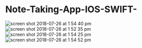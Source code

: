 # Note-Taking-App-IOS-SWIFT-
![screen shot 2018-07-26 at 1 54 40 pm](https://user-images.githubusercontent.com/39009985/43280730-c12e5498-90df-11e8-8830-2a6fb0df0ab9.png)
![screen shot 2018-07-26 at 1 52 35 pm](https://user-images.githubusercontent.com/39009985/43280731-c13a9f28-90df-11e8-9ce9-43e08c55f7ee.png)
![screen shot 2018-07-26 at 1 54 25 pm](https://user-images.githubusercontent.com/39009985/43280732-c14e2a20-90df-11e8-98e3-e330f168b956.png)
![screen shot 2018-07-26 at 1 54 52 pm](https://user-images.githubusercontent.com/39009985/43280733-c15da9fa-90df-11e8-8e55-8a80c1862178.png)

